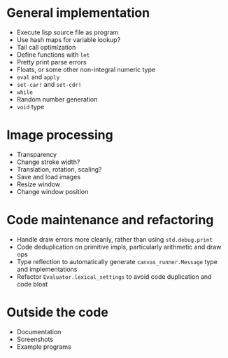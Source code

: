 # General implementation
- Execute lisp source file as program
- Use hash maps for variable lookup?
- Tail call optimization
- Define functions with `let`
- Pretty print parse errors
- Floats, or some other non-integral numeric type
- `eval` and `apply`
- `set-car!` and `set-cdr!`
- `while`
- Random number generation
- `void` type

# Image processing
- Transparency
- Change stroke width?
- Translation, rotation, scaling?
- Save and load images
- Resize window
- Change window position

# Code maintenance and refactoring
- Handle draw errors more cleanly, rather than using `std.debug.print`
- Code deduplication on primitive impls, particularly arithmetic and draw ops
- Type reflection to automatically generate `canvas_runner.Message` type and implementations
- Refactor `Evaluator.lexical_settings` to avoid code duplication and code bloat

# Outside the code
- Documentation
- Screenshots
- Example programs

